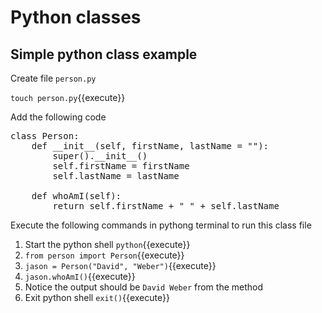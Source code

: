 # Python classes

## Simple python class example

Create file `person.py`

`touch person.py`{{execute}} 

Add the following code

<pre class="file" data-filename="person.py" data-target="replace">
class Person:
    def __init__(self, firstName, lastName = ""):
        super().__init__()
        self.firstName = firstName
        self.lastName = lastName

    def whoAmI(self):
        return self.firstName + " " + self.lastName
</pre>

Execute the following commands in pythong terminal to run this class file

1. Start the python shell `python`{{execute}}
2. `from person import Person`{{execute}}
3. `jason = Person("David", "Weber")`{{execute}}
4. `jason.whoAmI()`{{execute}}
5. Notice the output should be `David Weber` from the method
6. Exit python shell `exit()`{{execute}}